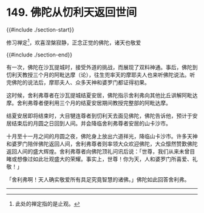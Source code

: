 # 149. 佛陀从忉利天返回世间
{{#include ./section-start}}

修习禅定[^1]，欢喜涅槃寂静，正念正觉的佛陀，诸天也敬爱

{{#include ./section-end}}

有一次，佛陀在沙瓦提城时，接受外道的挑战，而展现了双料神通。事后，佛陀到忉利天教授三个月的阿毗达摩（论），往生兜率天的摩耶夫人也来听佛陀说法。听完佛陀的说法后，摩耶夫人、众多天神和婆罗门都证得初果。

这时候，舍利弗尊者在沙瓦提城结夏安居，佛陀指示舍利弗向其他比丘讲解阿毗达摩。舍利弗尊者便利用三个月的结夏安居期间教授完整部的阿毗达摩。

结夏安居即将结束时，大目犍连尊者到忉利天去面见佛陀，佛陀告诉他，预计于安居结束后的月圆之日回到人间。并会降临舍利弗尊者安居的山卡沙市。

十月至十一月之间的月圆之夜，佛陀身上放出六道祥光，降临山卡沙市。许多天神和婆罗门陪伴佛陀返回人间，舍利弗尊者则率领大众欢迎佛陀，大众懔然赞歎佛陀返回人间的盛大辉煌。舍利弗尊者向佛陀顶礼问讯后说：「世尊，我们从来未曾目睹或想像过如此壮观盛大的荣耀。事实上，世尊！你为天，人和婆罗门所喜爱、礼敬！」

「舍利弗啊！天人确实敬爱所有具足究竟智慧的诸佛。」佛陀如此回答舍利弗。


---



[^1]: 此处的禅定指的是止观。

